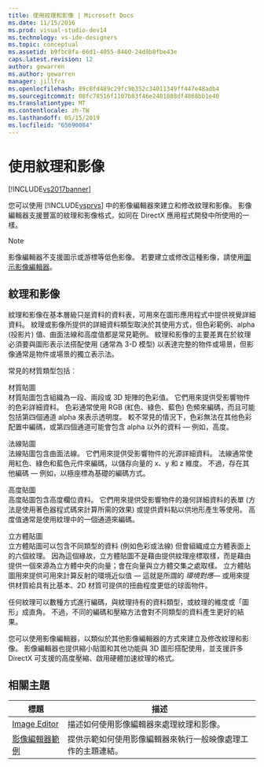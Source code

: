```yaml
---
title: 使用紋理和影像 | Microsoft Docs
ms.date: 11/15/2016
ms.prod: visual-studio-dev14
ms.technology: vs-ide-designers
ms.topic: conceptual
ms.assetid: b9fbc8fa-66d1-4055-8460-24d8b8fbe43e
caps.latest.revision: 12
author: gewarren
ms.author: gewarren
manager: jillfra
ms.openlocfilehash: 89c8fd489c29fc9b352c34011349ff447e48adb4
ms.sourcegitcommit: 08fc78516f1107b83f46e2401888df4868bb1e40
ms.translationtype: MT
ms.contentlocale: zh-TW
ms.lasthandoff: 05/15/2019
ms.locfileid: "65690084"
---
```

# <a name="working-with-textures-and-images"></a>使用紋理和影像
[!INCLUDE[vs2017banner](../includes/vs2017banner.md)]

您可以使用 [!INCLUDE[vsprvs](../includes/vsprvs-md.md)] 中的影像編輯器來建立和修改紋理和影像。 影像編輯器支援豐富的紋理和影像格式，如同在 DirectX 應用程式開發中所使用的一樣。  
  
> [!NOTE]
> 影像編輯器不支援圖示或游標等低色影像。 若要建立或修改這種影像，請使用[圖示影像編輯器](https://msdn.microsoft.com/library/586d2b8b-0348-4883-a85d-1ff0ddbf14dd)。  
  
## <a name="textures-and-images"></a>紋理和影像  
 紋理和影像在基本層級只是資料的資料表，可用來在圖形應用程式中提供視覺詳細資料。 紋理或影像所提供的詳細資料類型取決於其使用方式，但色彩範例、alpha (投影片) 值、曲面法線和高度值都是常見範例。 紋理和影像的主要差異在於紋理必須要與圖形表示法搭配使用 (通常為 3-D 模型) 以表達完整的物件或場景，但影像通常是物件或場景的獨立表示法。  
  
 常見的材質類型包括︰  
  
 材質貼圖  
 材質貼圖包含組織為一段、兩段或 3D 矩陣的色彩值。 它們用來提供受影響物件的色彩詳細資料。 色彩通常使用 RGB (紅色、綠色、藍色) 色頻來編碼，而且可能包括第四個通道 alpha 來表示透明度。 較不常見的情況下，色彩無法在其他色彩配置中編碼，或第四個通道可能會包含 alpha 以外的資料 — 例如，高度。  
  
 法線貼圖  
 法線貼圖包含曲面法線。 它們用來提供受影響物件的光源詳細資料。 法線通常使用紅色、綠色和藍色元件來編碼，以儲存向量的 x、y 和 z 維度。 不過，存在其他編碼 — 例如，以極座標為基礎的編碼方式。  
  
 高度貼圖  
 高度貼圖包含高度欄位資料。 它們用來提供受影響物件的幾何詳細資料的表單 (方法是使用著色器程式碼來計算所需的效果) 或提供資料點以供地形產生等使用。 高度值通常是使用紋理中的一個通道來編碼。  
  
 立方體貼圖  
 立方體貼圖可以包含不同類型的資料 (例如色彩或法線) 但會組織成立方體表面上的六個紋理。 因為這個緣故，立方體貼圖不是藉由提供紋理座標取樣，而是藉由提供一個來源為立方體中央的向量；會在向量與立方體交集之處取樣。 立方體貼圖用來提供可用來計算反射的環境近似值 — 這就是所謂的 *環境對應*— 或用來提供材質給具有比基本、2D 材質可提供的扭曲程度更低的球面物件。  
  
 任何紋理可以數種方式進行編碼，與紋理持有的資料類型，或紋理的維度或「圖形」成直角。 不過，不同的編碼和壓縮方法會對不同類型的資料產生更好的結果。  
  
 您可以使用影像編輯器，以類似於其他影像編輯器的方式來建立及修改紋理和影像。 影像編輯器也提供縮小貼圖和其他功能與 3D 圖形搭配使用，並支援許多 DirectX 可支援的高度壓縮、啟用硬體加速紋理的格式。  
  
## <a name="related-topics"></a>相關主題  
  
|標題|描述|  
|-----------|-----------------|  
|[Image Editor](../designers/image-editor.md)|描述如何使用影像編輯器來處理紋理和影像。|  
|[影像編輯器範例](../designers/image-editor-examples.md)|提供示範如何使用影像編輯器來執行一般映像處理工作的主題連結。|
